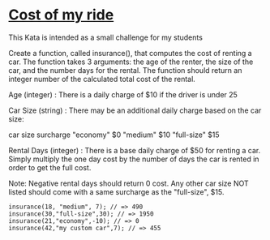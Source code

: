 # [Cost of my ride](https://www.codewars.com/kata/586430a5b3a675296a000395) #

This Kata is intended as a small challenge for my students

Create a function, called insurance(), that computes the cost of renting a car. The function takes 3 arguments: the age of the renter, the size of the car, and the number days for the rental. The function should return an integer number of the calculated total cost of the rental.

Age (integer) : There is a daily charge of $10 if the driver is under 25

Car Size (string) : There may be an additional daily charge based on the car size:

car size surcharge "economy" $0 "medium" $10 "full-size" $15

Rental Days (integer) : There is a base daily charge of $50 for renting a car. Simply multiply the one day cost by the number of days the car is rented in order to get the full cost.

Note: Negative rental days should return 0 cost. Any other car size NOT listed should come with a same surcharge as the "full-size", $15.

    insurance(18, "medium", 7); // => 490
    insurance(30,"full-size",30); // => 1950
    insurance(21,"economy",-10); // => 0
    insurance(42,"my custom car",7); // => 455
